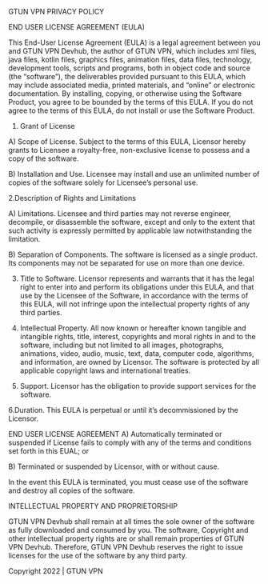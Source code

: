GTUN VPN PRIVACY POLICY

   END USER LICENSE AGREEMENT (EULA)

This End-User License Agreement (EULA) is a legal agreement between you and GTUN VPN Devhub, the author of GTUN VPN, which includes xml files, java files, kotlin files, graphics files, animation files, data files, technology, development tools, scripts and programs, both in object code and source (the “software”), the deliverables provided pursuant to this EULA, which may include associated media, printed materials, and “online” or electronic documentation. By installing, copying, or otherwise using the Software Product, you agree to be bounded by the terms of this EULA. If you do not agree to the terms of this EULA, do not install or use the Software Product.

1. Grant of License

A) Scope of License. Subject to the terms of this EULA, Licensor hereby grants to Licensee a royalty-free, non-exclusive license to possess and a copy of the software.

B) Installation and Use. Licensee may install and use an unlimited number of copies of the software solely for Licensee’s personal use.

2.Description of Rights and Limitations

A) Limitations. Licensee and third parties may not reverse engineer, decompile, or disassemble the software, except and only to the extent that such activity is expressly permitted by applicable law notwithstanding the limitation.

B) Separation of Components. The software is licensed as a single product. Its components may not be separated for use on more than one device.

3. Title to Software. Licensor represents and warrants that it has the legal right to enter into and perform its obligations under this EULA, and that use by the Licensee of the Software, in accordance with the terms of this EULA, will not infringe upon the intellectual property rights of any third parties.

4. Intellectual Property. All now known or hereafter known tangible and intangible rights, title, interest, copyrights and moral rights in and to the software, including but not limited to all images, photographs, animations, video, audio, music, text, data, computer code, algorithms, and information, are owned by Licensor. The software is protected by all applicable copyright laws and international treaties.

5. Support. Licensor has the obligation to provide support services for the software.

6.Duration. This EULA is perpetual or until it’s decommissioned by the Licensor.

END USER LICENSE AGREEMENT
A) Automatically terminated or suspended if License fails to comply with any of the terms and conditions set forth in this EUAL; or

B) Terminated or suspended by Licensor, with or without cause.

In the event this EULA is terminated, you must cease use of the software and destroy all copies of the software.

INTELLECTUAL PROPERTY AND PROPRIETORSHIP

GTUN VPN Devhub shall remain at all times the sole owner of the software as fully downloaded and consumed by you. The software, Copyright and other intellectual property rights are or shall remain properties of GTUN VPN Devhub. Therefore, GTUN VPN Devhub reserves the right to issue licenses for the use of the software by any third party.

Copyright 2022 | GTUN VPN
